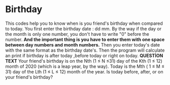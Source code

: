 # Birthday
This codes help you to know when is you friend's birthday when compared to today. You first enter the birthday date : dd mm. By the way if the day or the month is only one number, you don't have to write "0" before the number. **And the important thing is you have to enter them with one space between day numbers and month numbers.** Then you enter today's date with the same format as the birthday date's. Then the program will calculate an print if birthday is after today ,before today or right on today.
**QUESTİON TEXT**
Your friend's birthday is on the Nth (1 ≤ N ≤31) day of the Kth (1 ≤ 12) month of 2020 (which is a leap year, by the way). Today is the Mth ( 1 ≤ M ≤ 31) day of the Lth 
(1 ≤ L ≤ 12) month of the year. Is today before, after, or on your friend's birthday?
